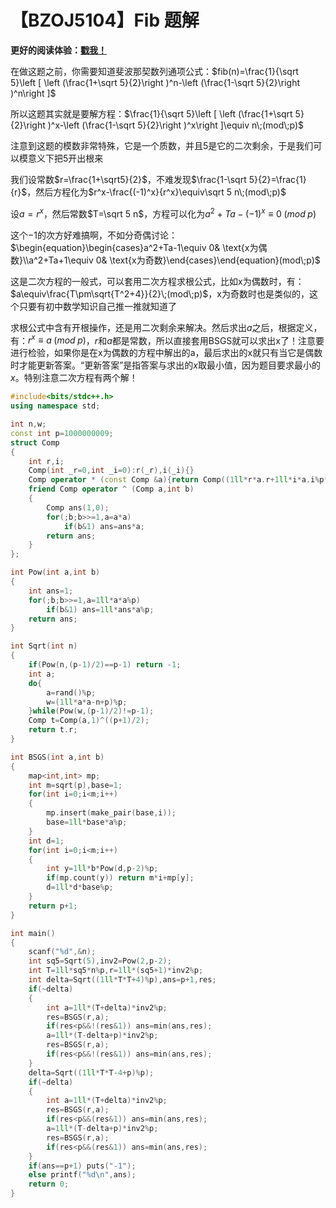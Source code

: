 # 【BZOJ5104】Fib  题解

**更好的阅读体验：[戳我！](https://ebola-emperor.blog.luogu.org/bzoj5104fib-ti-xie)**

在做这题之前，你需要知道斐波那契数列通项公式：$fib(n)=\frac{1}{\sqrt 5}\left [ \left (\frac{1+\sqrt 5}{2}\right )^n-\left (\frac{1-\sqrt 5}{2}\right )^n\right ]$

所以这题其实就是要解方程：$\frac{1}{\sqrt 5}\left [ \left (\frac{1+\sqrt 5}{2}\right )^x-\left (\frac{1-\sqrt 5}{2}\right )^x\right ]\equiv n\;(mod\;p)$

注意到这题的模数非常特殊，它是一个质数，并且5是它的二次剩余，于是我们可以模意义下把5开出根来

我们设常数$r=\frac{1+\sqrt5}{2}$，不难发现$\frac{1-\sqrt 5}{2}=\frac{1}{r}$，然后方程化为$r^x-\frac{(-1)^x}{r^x}\equiv\sqrt 5 n\;(mod\;p)$

设$a=r^x$，然后常数$T=\sqrt 5 n$，方程可以化为$a^2+Ta-(-1)^x\equiv 0\;(mod\;p)$

这个$-1$的次方好难搞啊，不如分奇偶讨论：$\begin{equation}\begin{cases}a^2+Ta-1\equiv 0& \text{x为偶数}\\a^2+Ta+1\equiv 0& \text{x为奇数}\end{cases}\end{equation}(mod\;p)$

这是二次方程的一般式，可以套用二次方程求根公式，比如x为偶数时，有：$a\equiv\frac{T\pm\sqrt{T^2+4}}{2}\;(mod\;p)$，x为奇数时也是类似的，这个只要有初中数学知识自己推一推就知道了

求根公式中含有开根操作，还是用二次剩余来解决。然后求出$a$之后，根据定义，有：$r^x\equiv a\;(mod\;p)$，$r$和$a$都是常数，所以直接套用BSGS就可以求出x了！注意要进行检验，如果你是在x为偶数的方程中解出的a，最后求出的x就只有当它是偶数时才能更新答案。“更新答案”是指答案与求出的$x$取最小值，因为题目要求最小的$x$。特别注意二次方程有两个解！

```cpp
#include<bits/stdc++.h>
using namespace std;

int n,w;
const int p=1000000009;
struct Comp
{
    int r,i;
    Comp(int _r=0,int _i=0):r(_r),i(_i){}
    Comp operator * (const Comp &a){return Comp((1ll*r*a.r+1ll*i*a.i%p*w)%p,(1ll*r*a.i+1ll*i*a.r)%p);}
    friend Comp operator ^ (Comp a,int b)
    {
        Comp ans(1,0);
        for(;b;b>>=1,a=a*a)
            if(b&1) ans=ans*a;
        return ans;
    }
};

int Pow(int a,int b)
{
    int ans=1;
    for(;b;b>>=1,a=1ll*a*a%p)
        if(b&1) ans=1ll*ans*a%p;
    return ans;
}

int Sqrt(int n)
{
    if(Pow(n,(p-1)/2)==p-1) return -1;
    int a;
    do{
        a=rand()%p;
        w=(1ll*a*a-n+p)%p;
    }while(Pow(w,(p-1)/2)!=p-1);
    Comp t=Comp(a,1)^((p+1)/2);
    return t.r;
}

int BSGS(int a,int b)
{
    map<int,int> mp;
    int m=sqrt(p),base=1;
    for(int i=0;i<m;i++)
    {
        mp.insert(make_pair(base,i));
        base=1ll*base*a%p;
    }
    int d=1;
    for(int i=0;i<m;i++)
    {
        int y=1ll*b*Pow(d,p-2)%p;
        if(mp.count(y)) return m*i+mp[y];
        d=1ll*d*base%p;
    }
    return p+1;
}

int main()
{
    scanf("%d",&n);
    int sq5=Sqrt(5),inv2=Pow(2,p-2);
    int T=1ll*sq5*n%p,r=1ll*(sq5+1)*inv2%p;
    int delta=Sqrt((1ll*T*T+4)%p),ans=p+1,res;
    if(~delta)
    {
        int a=1ll*(T+delta)*inv2%p;
        res=BSGS(r,a);
        if(res<p&&!(res&1)) ans=min(ans,res);
        a=1ll*(T-delta+p)*inv2%p;
        res=BSGS(r,a);
        if(res<p&&!(res&1)) ans=min(ans,res);
    }
    delta=Sqrt((1ll*T*T-4+p)%p);
    if(~delta)
    {
        int a=1ll*(T+delta)*inv2%p;
        res=BSGS(r,a);
        if(res<p&&(res&1)) ans=min(ans,res);
        a=1ll*(T-delta+p)*inv2%p;
        res=BSGS(r,a);
        if(res<p&&(res&1)) ans=min(ans,res);
    }
    if(ans==p+1) puts("-1");
    else printf("%d\n",ans);
    return 0;
}
```


